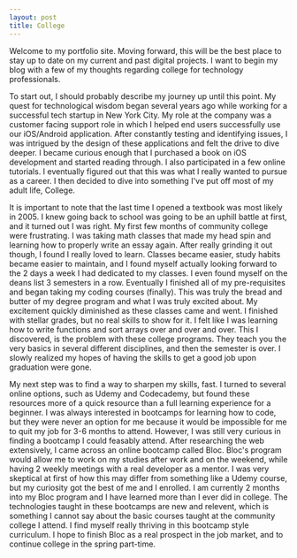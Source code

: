```yaml
---
layout: post
title: College
---
```

Welcome to my portfolio site. Moving forward, this will be the best place to stay up to date on my current and past digital projects. I want to begin my blog with a few of my thoughts regarding college for technology professionals.

To start out, I should probably describe my journey up until this point. My quest for technological wisdom began several years ago while working for a successful tech startup in New York City. My role at the company was a customer facing support role in which I helped end users successfully use our iOS/Android application. After constantly testing and identifying issues, I was intrigued by the design of these applications and felt the drive to dive deeper. I became curious enough that I purchased a book on iOS development and started reading through. I also participated in a few online tutorials. I eventually figured out that this was what I really wanted to pursue as a career. I then decided to dive into something I've put off most of my adult life, College.

It is important to note that the last time I opened a textbook was most likely in 2005. I knew going back to school was going to be an uphill battle at first, and it turned out I was right. My first few months of community college were frustrating. I was taking math classes that made my head spin and learning how to properly write an essay again. After really grinding it out though, I found I really loved to learn. Classes became easier, study habits became easier to maintain, and I found myself actually looking forward to the 2 days a week I had dedicated to my classes. I even found myself on the deans list 3 semesters in a row. Eventually I finished all of my pre-requisites and began taking my coding courses (finally). This was truly the bread and butter of my degree program and what I was truly excited about. My excitement quickly diminished as these classes came and went. I finished with stellar grades, but no real skills to show for it. I felt like I was learning how to write functions and sort arrays over and over and over. This I discovered, is the problem with these college programs. They teach you the very basics in several different disciplines, and then the semester is over. I slowly realized my hopes of having the skills to get a good job upon graduation were gone.

My next step was to find a way to sharpen my skills, fast. I turned to several online options, such as Udemy and Codecademy, but found these resources more of a quick resource than a full learning experience for a beginner. I was always interested in bootcamps for learning how to code, but they were never an option for me because it would be impossible for me to quit my job for 3-6 months to attend. However, I was still very curious in finding a bootcamp I could feasably attend. After researching the web extensively, I came across an online bootcamp called Bloc. Bloc's program would allow me to work on my studies after work and on the weekend, while having 2 weekly meetings with a real developer as a mentor. I was very skeptical at first of how this may differ from something like a Udemy course, but my curiosity got the best of me and I enrolled. I am currently 2 months into my Bloc program and I have learned more than I ever did in college. The technologies taught in these bootcamps are new and relevent, which is something I cannot say about the basic courses taught at the community college I attend. I find myself really thriving in this bootcamp style curriculum. I hope to finish Bloc as a real prospect in the job market, and to continue college in the spring part-time.







